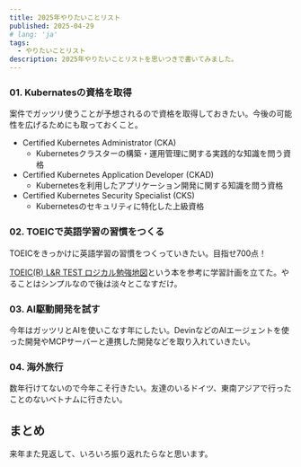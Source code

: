 ```yaml
---
title: 2025年やりたいことリスト
published: 2025-04-29
# lang: 'ja'
tags: 
  - やりたいことリスト
description: 2025年やりたいことリストを思いつきで書いてみました。
---
```


### 01. Kubernatesの資格を取得

案件でガッツリ使うことが予想されるので資格を取得しておきたい。今後の可能性を広げるためにも取っておくこと。

- Certified Kubernetes Administrator (CKA)
  - Kubernetesクラスターの構築・運用管理に関する実践的な知識を問う資格
- Certified Kubernetes Application Developer (CKAD)
  - Kubernetesを利用したアプリケーション開発に関する知識を問う資格
- Certified Kubernetes Security Specialist (CKS)
  - Kubernetesのセキュリティに特化した上級資格

### 02. TOEICで英語学習の習慣をつくる

TOEICをきっかけに英語学習の習慣をつくっていきたい。目指せ700点！

[TOEIC(R) L&R TEST ロジカル勉強地図](https://amzn.asia/d/4glkue6)という本を参考に学習計画を立てた。やることはシンプルなので後は淡々とこなすだけ。

### 03. AI駆動開発を試す

今年はガッツリとAIを使いこなす年にしたい。DevinなどのAIエージェントを使った開発やMCPサーバーと連携した開発などを取り入れていきたい。

### 04. 海外旅行

数年行けてないので今年こそ行きたい。友達のいるドイツ、東南アジアで行ったことのないベトナムに行きたい。

## まとめ

来年また見返して、いろいろ振り返れたらなと思います。